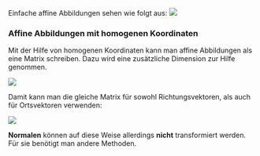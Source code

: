 Einfache affine Abbildungen sehen wie folgt aus:
![](simple_affine_function.png)

### Affine Abbildungen mit homogenen Koordinaten

Mit der Hilfe von homogenen Koordinaten kann man affine Abbildungen als eine Matrix schreiben.
Dazu wird eine zusätzliche Dimension zur Hilfe genommen.

![](homogene_affine_function.png)


Damit kann man die gleiche Matrix für sowohl Richtungsvektoren, als auch für Ortsvektoren verwenden:

![](vector_homogen_transform.png)

**Normalen** können auf diese Weise allerdings **nicht** transformiert werden. Für sie benötigt man andere Methoden.